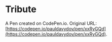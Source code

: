 # Tribute

A Pen created on CodePen.io. Original URL: [https://codepen.io/pauldavydov/pen/xxRyGQd](https://codepen.io/pauldavydov/pen/xxRyGQd).


